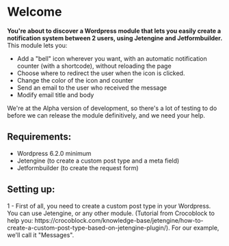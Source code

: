 <h1>Welcome</h1>
<b>You're about to discover a Wordpress module that lets you easily create a notification system between 2 users, using Jetengine and Jetformbuilder.</b><br>
This module lets you:
<ul>
	<li> Add a "bell" icon wherever you want, with an automatic notification counter (with a shortcode), without reloading the page</li> 
	<li> Choose where to redirect the user when the icon is clicked.</li>
	<li> Change the color of the icon and counter</li>
	<li> Send an email to the user who received the message</li>
	<li> Modify email title and body</li>
</ul>
We're at the Alpha version of development, so there's a lot of testing to do before we can release the module definitively, and we need your help.

<h2>Requirements:</h2>
<ul>
<li> Wordpress 6.2.0 minimum</li>
<li> Jetengine (to create a custom post type and a meta field)</li>
<li> Jetformbuilder (to create the request form)</li>
</ul>

<h2>Setting up:</h2> 
1 - First of all, you need to create a custom post type in your Wordpress. 
You can use Jetengine, or any other module. (Tutorial from Crocoblock to help you: https://crocoblock.com/knowledge-base/jetengine/how-to-create-a-custom-post-type-based-on-jetengine-plugin/).
For our example, we'll call it "Messages".
